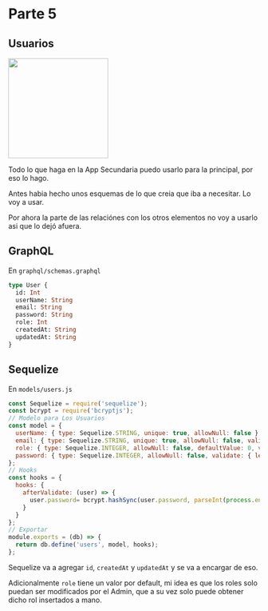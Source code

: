# Parte 5
## Usuarios

<img src="https://cdn.icon-icons.com/icons2/885/PNG/512/5th_icon-icons.com_68918.png" width="200">

Todo lo que haga en la App Secundaria puedo usarlo para la principal, por eso lo hago. 

Antes habia hecho unos esquemas de lo que creia que iba a necesitar. Lo voy a usar.

Por ahora la parte de las relaciónes con los otros elementos no voy a usarlo asi que lo dejó afuera.

## GraphQL

En `graphql/schemas.graphql`

```graphql
type User {
  id: Int
  userName: String
  email: String
  password: String
  role: Int
  createdAt: String
  updatedAt: String
}
```

## Sequelize

En `models/users.js`

```javascript
const Sequelize = require('sequelize');
const bcrypt = require('bcryptjs');
// Modelo para Los Usuarios
const model = {
  userName: { type: Sequelize.STRING, unique: true, allowNull: false },
  email: { type: Sequelize.STRING, unique: true, allowNull: false, validate: { isEmail: true } },
  role: { type: Sequelize.INTEGER, allowNull: false, defaultValue: 0, validate: { min: 0, max: 2 } },
  password: { type: Sequelize.INTEGER, allowNull: false, validate: { len: [4,16] } }
};
// Hooks
const hooks = {
  hooks: {
    afterValidate: (user) => {
      user.password= bcrypt.hashSync(user.password, parseInt(process.env.CRYPT_SECRET));
    }
  }
};
// Exportar
module.exports = (db) => {
  return db.define('users', model, hooks);
};
```

Sequelize va a agregar `id`, `createdAt` y `updatedAt` y se va a encargar de eso.

Adicionalmente `role` tiene un valor por default, mi idea es que los roles solo puedan ser modificados por el Admin, que a su vez solo puede obtener dicho rol insertados a mano.
